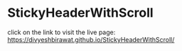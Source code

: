 # StickyHeaderWithScroll
click on the link to visit the live page: https://divyeshbirawat.github.io/StickyHeaderWithScroll/
